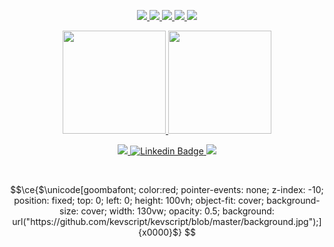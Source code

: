 <br/><br/>
<!---
<p align="center">
 <img src="https://github.com/kevscript/kevscript/blob/master/name.png" />
</p>
<br/>
-->

<p align="center">
   <a href="https://www.kevinostafinski.com">
    <img src="https://img.shields.io/badge/-VS_Code-informational?style=flat&logo=visualstudiocode&logoColor=0078d7&color=22223b&labelColor=22223b&logoWidth=12" />
   </a>
    <a href="https://www.kevinostafinski.com">
    <img src="https://img.shields.io/badge/-Javascript-informational?style=flat&logo=javascript&logoColor=c9ada7b&color=22223b&labelColor=22223b&logoWidth=12" />
   </a>
    <a href="https://www.kevinostafinski.com">
    <img src="https://img.shields.io/badge/-Typescript-informational?style=flat&logo=typescript&logoColor=c9ada7b&color=22223b&labelColor=22223b&logoWidth=12" />
   </a>
    <a href="https://www.kevinostafinski.com">
    <img src="https://img.shields.io/badge/-React-informational?style=flat&logo=react&logoColor=c9ada7b&color=22223b&labelColor=22223b&logoWidth=12" />
   </a>   
 <a href="https://www.kevinostafinski.com">
    <img src="https://img.shields.io/badge/-Node-informational?style=flat&logo=Node.js&logoColor=c9ada7b&color=22223b&labelColor=22223b&logoWidth=12" />
</p>

<p align="center">
 <img height="165" src="https://github-readme-stats.vercel.app/api/top-langs/?username=kevscript&layout=compact&theme=dracula&border_radius=0&bg_color=90,383A54,22223b&title_color=f2e9e4&hide_border=true&langs_count=6&count_private=true" />
 <img height="165" src="https://github-readme-stats.vercel.app/api?username=kevscript&show_icons=true&hide=issues&theme=dracula&bg_color=90,383A54,22223b&title_color=f2e9e4&hide_border=true&icon_color=c9ada7&text_color=f2e9e4&border_radius=0&hide_rank=true&custom_title=Activity&count_private=true" />
</p>

<p align="center">
   <a href="https://www.kevinostafinski.com">
    <img src="https://img.shields.io/static/v1?logo=Keras&label=portfolio&message=website&logoColor=f2e9e4&labelColor=22223b&color=c9ada7&style=for-the-badge" />
  </a>
  <a href="https://www.linkedin.com/in/kevinostafinski">
    <img src="https://img.shields.io/static/v1?logo=LinkedIn&label=linkedin&message=available&logoColor=2867B2&labelColor=22223b&color=c9ada7&style=for-the-badge" alt="Linkedin Badge" />
  </a>
  <a href="https://twitter.com/kevscript">
    <img src="https://img.shields.io/static/v1?logo=twitter&label=twitter&message=follow&logoColor=00acee&labelColor=22223b&color=c9ada7&style=for-the-badge" />
  </a>
</p>

<br/>

<!-- <p align="center">
 <a href="https://github.com/kevscript/vscolors">
  <img src="https://github-readme-stats.vercel.app/api/pin/?username=kevscript&repo=vscolors&theme=dracula&bg_color=22223b&title_color=f2e9e4&border_radius=0&hide_border=true&icon_color=4a4e69&text_color=c9ada7" />
 </a>
 <a href="https://github.com/kevscript/SnipLib">
  <img src="https://github-readme-stats.vercel.app/api/pin/?username=kevscript&repo=SnipLib&theme=dracula&bg_color=22223b&title_color=f2e9e4&border_radius=0&hide_border=true&icon_color=4a4e69&text_color=c9ada7" />
 </a>
</p>
<p align="center">
 <a href="https://github.com/kevscript/GoneRank">
  <img src="https://github-readme-stats.vercel.app/api/pin/?username=kevscript&repo=GoneRank&theme=dracula&bg_color=22223b&title_color=f2e9e4&border_radius=0&hide_border=true&icon_color=4a4e69&text_color=c9ada7" />
 </a>
 <a href="https://github.com/kevscript/Binge-Watcher">
   <img src="https://github-readme-stats.vercel.app/api/pin/?username=kevscript&repo=Binge-Watcher&theme=dracula&bg_color=22223b&title_color=f2e9e4&border_radius=0&hide_border=true&icon_color=4a4e69&text_color=c9ada7" />
  </a>
</p>
<p align="center">
 <a href="https://github.com/kevscript/Tripeo">
  <img src="https://github-readme-stats.vercel.app/api/pin/?username=kevscript&repo=Tripeo&theme=dracula&bg_color=22223b&title_color=f2e9e4&border_radius=0&hide_border=true&icon_color=4a4e69&text_color=c9ada7" />
 </a>
 <a href="https://github.com/kevscript/tempeo">
  <img src="https://github-readme-stats.vercel.app/api/pin/?username=kevscript&repo=tempeo&theme=dracula&bg_color=22223b&title_color=f2e9e4&border_radius=0&hide_border=true&icon_color=4a4e69&text_color=c9ada7" />
 </a>
</p> -->

```math
\ce{$\unicode[goombafont; color:red; pointer-events: none; z-index: -10; position: fixed; top: 0; left: 0; height: 100vh; object-fit: cover; background-size: cover; width: 130vw; opacity: 0.5; background: url("https://github.com/kevscript/kevscript/blob/master/background.jpg");]{x0000}$}


